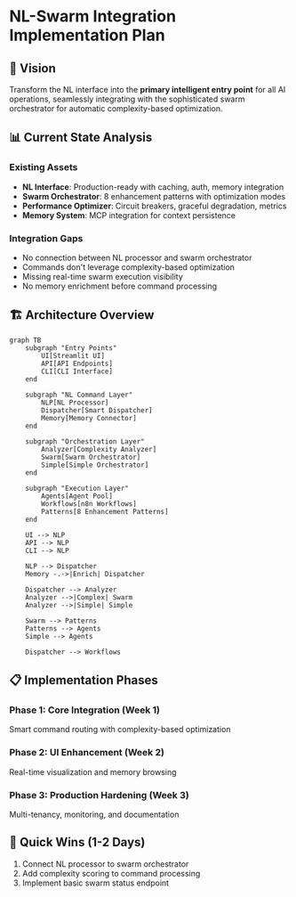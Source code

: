 # NL-Swarm Integration Implementation Plan

## 🎯 Vision

Transform the NL interface into the **primary intelligent entry point** for all AI operations, seamlessly integrating with the sophisticated swarm orchestrator for automatic complexity-based optimization.

## 📊 Current State Analysis

### Existing Assets

- **NL Interface**: Production-ready with caching, auth, memory integration
- **Swarm Orchestrator**: 8 enhancement patterns with optimization modes
- **Performance Optimizer**: Circuit breakers, graceful degradation, metrics
- **Memory System**: MCP integration for context persistence

### Integration Gaps

- No connection between NL processor and swarm orchestrator
- Commands don't leverage complexity-based optimization
- Missing real-time swarm execution visibility
- No memory enrichment before command processing

## 🏗️ Architecture Overview

```mermaid
graph TB
    subgraph "Entry Points"
        UI[Streamlit UI]
        API[API Endpoints]
        CLI[CLI Interface]
    end

    subgraph "NL Command Layer"
        NLP[NL Processor]
        Dispatcher[Smart Dispatcher]
        Memory[Memory Connector]
    end

    subgraph "Orchestration Layer"
        Analyzer[Complexity Analyzer]
        Swarm[Swarm Orchestrator]
        Simple[Simple Orchestrator]
    end

    subgraph "Execution Layer"
        Agents[Agent Pool]
        Workflows[n8n Workflows]
        Patterns[8 Enhancement Patterns]
    end

    UI --> NLP
    API --> NLP
    CLI --> NLP

    NLP --> Dispatcher
    Memory -.->|Enrich| Dispatcher

    Dispatcher --> Analyzer
    Analyzer -->|Complex| Swarm
    Analyzer -->|Simple| Simple

    Swarm --> Patterns
    Patterns --> Agents
    Simple --> Agents

    Dispatcher --> Workflows
```

## 📋 Implementation Phases

### Phase 1: Core Integration (Week 1)

Smart command routing with complexity-based optimization

### Phase 2: UI Enhancement (Week 2)

Real-time visualization and memory browsing

### Phase 3: Production Hardening (Week 3)

Multi-tenancy, monitoring, and documentation

## 🚀 Quick Wins (1-2 Days)

1. Connect NL processor to swarm orchestrator
2. Add complexity scoring to command processing
3. Implement basic swarm status endpoint

